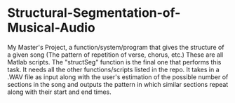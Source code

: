 # Structural-Segmentation-of-Musical-Audio
My Master's Project, a function/system/program that gives the structure of a given song (The pattern of repetition of verse, chorus, etc.) These are all Matlab scripts. The "structSeg" function is the final one that performs this task. It needs all the other functions/scripts listed in the repo. It takes in a .WAV file as input along with the user's estimation of the possible number of sections in the song and outputs the pattern in which similar sections repeat along with their start and end times.
